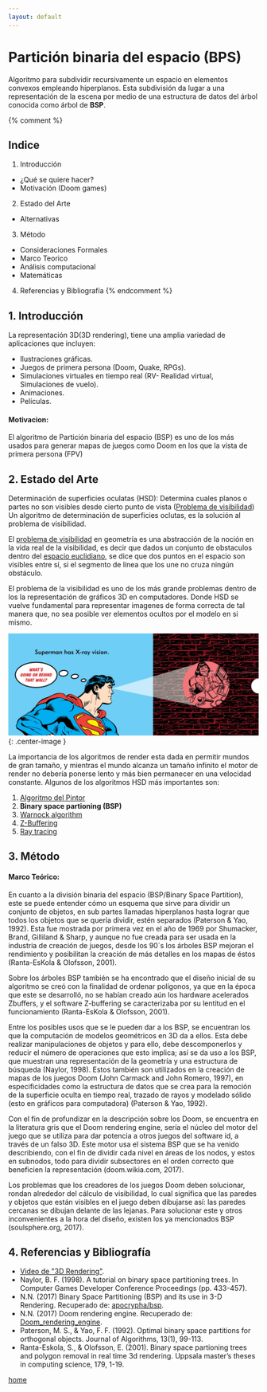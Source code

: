 ```yaml
---
layout: default
---
```


# Partición binaria del espacio (BPS)

Algoritmo para subdividir recursivamente un espacio en elementos convexos empleando hiperplanos. Esta subdivisión da lugar a una representación de la escena por medio de una estructura de datos del árbol conocida como árbol de **BSP**.

{% comment %}
## [](#header-2)Indice

1. Introducción
* ¿Qué se quiere hacer?
* Motivación (Doom games)
2. Estado del Arte
* Alternativas
3. Método
* Consideraciones Formales
* Marco Teorico
* Análisis computacional
* Matemáticas
4. Referencias y Bibliografía
{% endcomment %}


## [](#header-2)1. Introducción

La representación 3D(3D rendering), tiene una amplia variedad de aplicaciones que incluyen:

- Ilustraciones gráficas.
- Juegos de primera persona (Doom, Quake, RPGs).
- Simulaciones virtuales en tiempo real (RV- Realidad virtual, Simulaciones de vuelo).
- Animaciones.
- Películas.

#### [](#header-4)Motivacion:
El algoritmo de Partición binaria del espacio (BSP) es uno de los más usados para generar mapas de juegos como Doom en los que la vista de primera persona (FPV)



## [](#header-2)2. Estado del Arte

Determinación de superficies oculatas (HSD):
Determina cuales planos o partes no son visibles desde cierto punto de vista ([Problema de visibilidad](https://en.wikipedia.org/wiki/Visibility_(geometry))) Un algoritmo de determinación de superficies oclutas, es la solución al problema de visibilidad.

El [problema de visibilidad](https://en.wikipedia.org/wiki/Visibility_(geometry)) en geometría es una abstracción de la noción en la vida real de la visibilidad, es decir que dados un conjunto de obstaculos dentro del [espacio euclidiano](https://en.wikipedia.org/wiki/Euclidean_space), se dice que dos puntos en el espacio son visibles entre sí, si el segmento de línea que los une no cruza ningún obstáculo.

El problema de la visibilidad es uno de los más grande problemas dentro de los la representación de gráficos 3D en computadores. Donde HSD se vuelve fundamental para representar imagenes de forma correcta de tal manera que, no sea posible ver elementos ocultos por el modelo en si mismo.

![](./src/superman-vision.jpg ){: .center-image }

La importancia de los algoritmos de render esta dada en permitir mundos de gran tamaño, y mientras el mundo alcanza un tamaño infinito el motor de render no debería ponerse lento y más bien permanecer en una velocidad constante. Algunos de los algoritmos HSD más importantes son:
1. [Algoritmo del Pintor](https://en.wikipedia.org/wiki/Painter%27s_algorithm)
2. **Binary space partioning (BSP)**
3. [Warnock algorithm](https://en.wikipedia.org/wiki/Warnock_algorithm)
4. [Z-Buffering](https://en.wikipedia.org/wiki/Z-buffering)
5. [Ray tracing](https://en.wikipedia.org/wiki/Ray_tracing_(graphics))



## [](#header-2)3. Método

#### [](#header-4)Marco Teórico:

En cuanto a la división binaria del espacio (BSP/Binary Space Partition), este se puede entender cómo un esquema que sirve para dividir un conjunto de objetos, en sub partes llamadas hiperplanos hasta lograr que todos los objetos que se quería dividir, estén separados (Paterson & Yao, 1992). Esta fue mostrada por primera vez en el año de 1969 por Shumacker, Brand, Gilliland & Sharp, y aunque no fue creada para ser usada en la industria de creación de juegos, desde los 90´s los árboles BSP mejoran el rendimiento y posibilitan la creación de más detalles en los mapas de éstos (Ranta-EsKola & Olofsson, 2001).

Sobre los árboles BSP también se ha encontrado que el diseño inicial de su algoritmo se creó con la finalidad de ordenar polígonos, ya que en la época que este se desarrolló, no se habían creado aún los hardware acelerados Zbuffers, y el software Z-buffering se caracterizaba por su lentitud en el funcionamiento (Ranta-EsKola & Olofsson, 2001).

Entre los posibles usos que se le pueden dar a los BSP, se encuentran los que la computación de modelos geométricos en 3D da a ellos. Esta debe realizar manipulaciones de objetos y para ello, debe descomponerlos y reducir el número de operaciones que esto implica; así se da uso a los BSP, que muestran una representación de la geometría y una estructura de búsqueda (Naylor, 1998). Estos también son utilizados en la creación de mapas de los juegos Doom (John Carmack and John Romero, 1997), en especificidades como la estructura de datos que se crea para la remoción de la superficie oculta en tiempo real, trazado de rayos y modelado sólido (esto en gráficos para computadora) (Paterson & Yao, 1992).

Con el fin de profundizar en la descripción sobre los Doom, se encuentra en la literatura gris que el Doom rendering engine, sería el núcleo del motor del juego que se utiliza para dar potencia a otros juegos del software id, a través de un falso 3D. Este motor usa el sistema BSP que se ha venido describiendo, con el fin de dividir cada nivel en áreas de los nodos, y estos en subnodos, todo para dividir subsectores en el orden correcto que beneficien la representación (doom.wikia.com, 2017).

Los problemas que los creadores de los juegos Doom deben solucionar, rondan alrededor del cálculo de visibilidad, lo cual significa que las paredes y objetos que están visibles en el juego deben dibujarse así: las paredes cercanas se dibujan delante de las lejanas. Para solucionar este y otros inconvenientes a la hora del diseño, existen los ya mencionados BSP (soulsphere.org, 2017).


## [](#header-2)4. Referencias y Bibliografía
* [Video de "3D Rendering"](https://www.youtube.com/watch?v=yTRzfKh4Tg0).
* Naylor, B. F. (1998). A tutorial on binary space partitioning trees. In Computer Games Developer Conference Proceedings (pp. 433-457).
* N.N. (2017) Binary Space Partitioning (BSP) and its use in 3-D Rendering. Recuperado de: [apocrypha/bsp](https://soulsphere.org/apocrypha/bsp/).
* N.N. (2017) Doom rendering engine. Recuperado de: [Doom_rendering_engine](http://doom.wikia.com/wiki/Doom_rendering_engine ).
* Paterson, M. S., & Yao, F. F. (1992). Optimal binary space partitions for orthogonal objects. Journal of Algorithms, 13(1), 99-113.
* Ranta-Eskola, S., & Olofsson, E. (2001). Binary space partioning trees and polygon removal in real time 3d rendering. Uppsala master’s theses in computing science, 179, 1-19.



[home](./)
